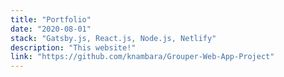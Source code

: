 ```yaml
---
title: "Portfolio"
date: "2020-08-01"
stack: "Gatsby.js, React.js, Node.js, Netlify"
description: "This website!"
link: "https://github.com/knambara/Grouper-Web-App-Project"
---
```

